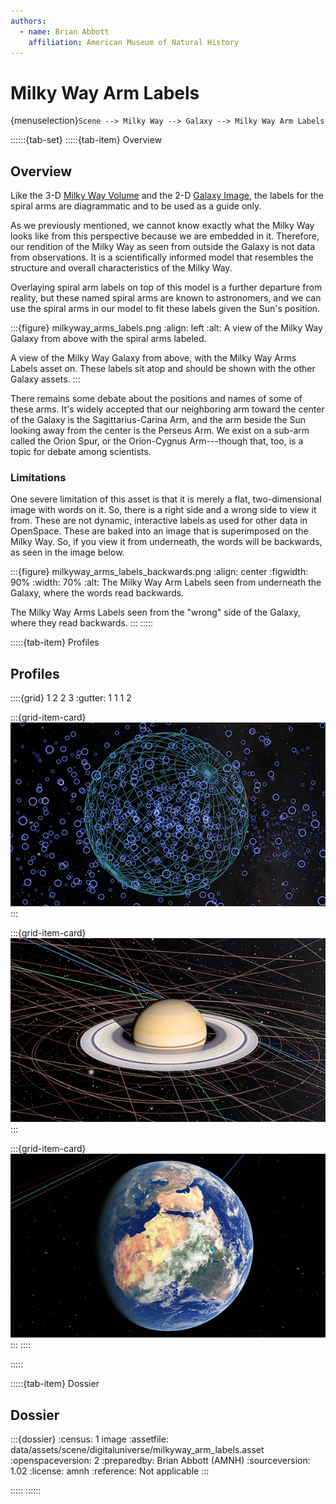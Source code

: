 ```yaml
---
authors:
  - name: Brian Abbott
    affiliation: American Museum of Natural History
---
```



# Milky Way Arm Labels

{menuselection}`Scene --> Milky Way --> Galaxy --> Milky Way Arm Labels`


::::::{tab-set}
:::::{tab-item} Overview

## Overview

Like the 3-D [Milky Way Volume](../milky-way-volume/index) and the 2-D [Galaxy Image](../milky-way-image/index), the labels for the spiral arms are diagrammatic and to be used as a guide only. 

As we previously mentioned, we cannot know exactly what the Milky Way looks like from this perspective because we are embedded in it. Therefore, our rendition of the Milky Way as seen from outside the Galaxy is not data from observations. It is a scientifically informed model that resembles the structure and overall characteristics of the Milky Way.

Overlaying spiral arm labels on top of this model is a further departure from reality, but these named spiral arms are known to astronomers, and we can use the spiral arms in our model to fit these labels given the Sun's position.


:::{figure} milkyway_arms_labels.png
:align: left
:alt: A view of the Milky Way Galaxy from above with the spiral arms labeled.

A view of the Milky Way Galaxy from above, with the Milky Way Arms Labels asset on. These labels sit atop and should be shown with the other Galaxy assets.
:::


There remains some debate about the positions and names of some of these arms. It's widely accepted that our neighboring arm toward the center of the Galaxy is the Sagittarius-Carina Arm, and the arm beside the Sun looking away from the center is the Perseus Arm. We exist on a sub-arm called the Orion Spur, or the Orion-Cygnus Arm---though that, too, is a topic for debate among scientists.


### Limitations

One severe limitation of this asset is that it is merely a flat, two-dimensional image with words on it. So, there is a right side and a wrong side to view it from. These are not dynamic, interactive labels as used for other data in OpenSpace. These are baked into an image that is superimposed on the Milky Way. So, if you view it from underneath, the words will be backwards, as seen in the image below.

:::{figure} milkyway_arms_labels_backwards.png
:align: center
:figwidth: 90%
:width: 70%
:alt: The Milky Way Arm Labels seen from underneath the Galaxy, where the words read backwards.

The Milky Way Arms Labels seen from the "wrong" side of the Galaxy, where they read backwards.
:::
:::::


:::::{tab-item} Profiles

## Profiles

::::{grid} 1 2 2 3
:gutter: 1 1 1 2

:::{grid-item-card} [](/profiles/default/index)
[![default profile](/profiles/default/profile_default_icon.png)](/profiles/default/index)
:::


:::{grid-item-card} [](/profiles/default-full/index)
[![default-full profile](/profiles/default-full/profile_default_full_icon.png)](/profiles/default-full/index)
:::


:::{grid-item-card} [](/profiles/offline/index)
[![offline profile](/profiles/offline/profile_offline_icon.png)](/profiles/offline/index)
:::
::::

:::::


:::::{tab-item} Dossier

## Dossier

:::{dossier}
:census: 1 image
:assetfile: data/assets/scene/digitaluniverse/milkyway_arm_labels.asset
:openspaceversion: 2
:preparedby: Brian Abbott (AMNH)
:sourceversion: 1.02
:license: amnh
:reference: Not applicable
:::

:::::
::::::

